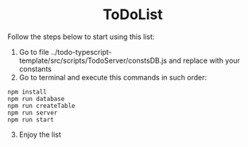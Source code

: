 <h1 align="center">ToDoList</h1>

Follow the steps below to start using this list:
1) Go to file ../todo-typescript-template/src/scripts/TodoServer/constsDB.js and replace with your constants
2) Go to terminal and execute this commands in such order:
```
npm install
npm run database
npm run createTable
npm run server
npm run start
```
3) Enjoy the list
